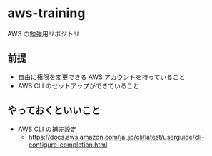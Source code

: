 # aws-training
AWS の勉強用リポジトリ

## 前提
- 自由に権限を変更できる AWS アカウントを持っていること
- AWS CLI のセットアップができていること

## やっておくといいこと
- AWS CLI の補完設定
    - https://docs.aws.amazon.com/ja_jp/cli/latest/userguide/cli-configure-completion.html